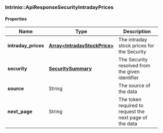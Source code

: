 

[//]: # (CLASS:Intrinio::ApiResponseSecurityIntradayPrices)

[//]: # (KIND:object)

### Intrinio::ApiResponseSecurityIntradayPrices

#### Properties

[//]: # (START_DEFINITION)

Name | Type | Description
------------ | ------------- | -------------
**intraday_prices** | [**Array&lt;IntradayStockPrice&gt;**](IntradayStockPrice.md) | The intraday stock prices for the Security &nbsp;
**security** | [**SecuritySummary**](SecuritySummary.md) | The Security resolved from the given identifier &nbsp;
**source** | String | The source of the data &nbsp;
**next_page** | String | The token required to request the next page of the data &nbsp;

[//]: # (END_DEFINITION)


[//]: # (CONTAINED_CLASS:Intrinio::IntradayStockPrice)


[//]: # (CONTAINED_CLASS:Intrinio::SecuritySummary)



